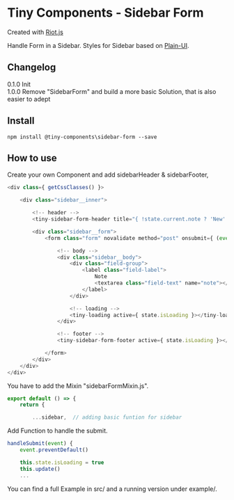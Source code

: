 # Tiny Components - Sidebar Form

Created with [Riot.js](https://riot.js.org)

Handle Form in a Sidebar. Styles for Sidebar based on [Plain-UI](https://plain-ui.com).

## Changelog

0.1.0 Init  
1.0.0 Remove "SidebarForm" and build a more basic Solution, that is also easier to adept

## Install

```
npm install @tiny-components\sidebar-form --save
```

## How to use

Create your own Component and add sidebarHeader & sidebarFooter,

```js
<div class={ getCssClasses() }>

    <div class="sidebar__inner">

        <!-- header -->
        <tiny-sidebar-form-header title="{ !state.current.note ? 'New' : 'Edit' }" close={ (event) => { handleClose(event) }}></tiny-sidebar-form-header>

        <div class="sidebar__form">
            <form class="form" novalidate method="post" onsubmit={ (event) => { handleSubmit(event) } }>

                <!-- body -->
                <div class="sidebar__body">
                    <div class="field-group">
                        <label class="field-label">
                            Note
                            <textarea class="field-text" name="note"></textarea>
                        </label>
                    </div>

                    <!-- loading -->
                    <tiny-loading active={ state.isLoading }></tiny-loading>
                </div>

                <!-- footer -->
                <tiny-sidebar-form-footer active={ state.isLoading }></tiny-sidebar-form-footer>

            </form>
        </div>
    </div>
</div>
```

You have to add the Mixin "sidebarFormMixin.js".

```js
export default () => {
    return {

        ...sidebar,  // adding basic funtion for sidebar
```

Add Function to handle the submit.

```js
handleSubmit(event) {
    event.preventDefault()

    this.state.isLoading = true
    this.update()
    ...
```

You can find a full Example in src/ and a running version under example/.

